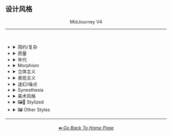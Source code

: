 <h2>设计风格</h2>

<div align="center">

MidJourney V4
<br>

</div>

<hr>
<br>


- <details><summary>简约/复杂</summary><p><div align="center">

	| Simple | Simplicity | Basic |
	| :-: | :-: | :-: |
	| <img src="/Images/MJ_V4/V4_Alpha_3.5/Midjourney_Styles/Simple.webp?raw=true" width="256" /> | <img src="/Images/MJ_V4/V4_Alpha_3.5/Midjourney_Styles/Simplicity.webp?raw=true" width="256" /> | <img src="/Images/MJ_V4/V4_Alpha_3.5/Midjourney_Styles/Basic.webp?raw=true" width="256" /> |
	
	<br>
	
	| Details | Detailed | Hyperdetailed |
	| :-: | :-: | :-: |
	| <img src="/Images/MJ_V4/V4_Alpha_3.5/Midjourney_Styles/Details.webp?raw=true" width="256" /> | <img src="/Images/MJ_V4/V4_Alpha_3.5/Midjourney_Styles/Detailed.webp?raw=true" width="256" /> | <img src="/Images/MJ_V4/V4_Alpha_3.5/Midjourney_Styles/Hyperdetailed.webp?raw=true" width="256" /> |
	
	<br>

	| Complex | Complexity | Multiplex |
	| :-: | :-: | :-: |
	| <img src="/Images/MJ_V4/V4_Alpha_3.5/Midjourney_Styles/Complex.webp?raw=true" width="256" /> | <img src="/Images/MJ_V4/V4_Alpha_3.5/Midjourney_Styles/Complexity.webp?raw=true" width="256" /> | <img src="/Images/MJ_V4/V4_Alpha_3.5/Midjourney_Styles/Multiplex.webp?raw=true" width="256" /> |
	
	<br>

	| Kolmogorov Complexity | Cluttered | Greeble |
    | :-: | :-: | :-: |
    | <img src="/Images/MJ_V4/V4_Alpha_3.5/Midjourney_Styles/Kolmogorov_Complexity.webp?raw=true" width="256" /> | <img src="/Images/MJ_V4/V4_Alpha_3.5/Midjourney_Styles/Cluttered.webp?raw=true" width="256" /> | <img src="/Images/MJ_V4/V4_Alpha_3.5/Midjourney_Styles/Greeble.webp?raw=true" width="256" /> |

    <br>

	| Chaotic | Confusing | Incoherent |
	| :-: | :-: | :-: |
	| <img src="/Images/MJ_V4/V4_Alpha_3.5/Midjourney_Styles/Chaotic.webp?raw=true" width="256" /> | <img src="/Images/MJ_V4/V4_Alpha_3.5/Midjourney_Styles/Confusing.webp?raw=true" width="256" /> | <img src="/Images/MJ_V4/V4_Alpha_3.5/Midjourney_Styles/Incoherent.webp?raw=true" width="256" /> |
	
	
	<br>
	
	| Minimalist | Maximalist | Intricate Maximalism |
	| :-: | :-: | :-: |
	| <img src="/Images/MJ_V4/V4_Alpha_3.5/Midjourney_Styles/Minimalist.webp?raw=true" width="256" /> | <img src="/Images/MJ_V4/V4_Alpha_3.5/Midjourney_Styles/Maximalist.webp?raw=true" width="256" /> | <img src="/Images/MJ_V4/V4_Alpha_3.5/Midjourney_Styles/Intricate_Maximalism.webp?raw=true" width="256" /> |

	<br>
	
  </div></p></details>

- <details><summary>质量</summary><p><div align="center">

	| Elegant | Elegance |
	| :-: | :-: |
	| <img src="/Images/MJ_V4/V4_Alpha_3.5/Midjourney_Styles/Elegant.webp?raw=true" width="256" /> | <img src="/Images/MJ_V4/V4_Alpha_3.5/Midjourney_Styles/Elegance.webp?raw=true" width="256" /> |

	<br>

	| Beauty | Beautiful |
	| :-: | :-: |
	| <img src="/Images/MJ_V4/V4_Alpha_3.5/Midjourney_Styles/Beauty.webp?raw=true" width="256" /> | <img src="/Images/MJ_V4/V4_Alpha_3.5/Midjourney_Styles/Beautiful.webp?raw=true" width="256" /> |

	<br>

	| Appeal | Appealing | Marvelous |
	| :-: | :-: | :-: |
	| <img src="/Images/MJ_V4/V4_Alpha_3.5/Midjourney_Styles/Appeal.webp?raw=true" width="256" /> | <img src="/Images/MJ_V4/V4_Alpha_3.5/Midjourney_Styles/Appealing.webp?raw=true" width="256" /> | <img src="/Images/MJ_V4/V4_Alpha_3.5/Midjourney_Styles/Marvelous.webp?raw=true" width="256" /> |
	
	<br>

	| Luxury | Luxurious | Luxe |
	| :-: | :-: | :-: |
	| <img src="/Images/MJ_V4/V4_Alpha_3.5/Midjourney_Styles/Luxury.webp?raw=true" width="256" /> | <img src="/Images/MJ_V4/V4_Alpha_3.5/Midjourney_Styles/Luxurious.webp?raw=true" width="256" /> | <img src="/Images/MJ_V4/V4_Alpha_3.5/Midjourney_Styles/Luxe.webp?raw=true" width="256" /> |
	
	<br>
	
	| Low-Quality | Medium-Quality |
	| :-: | :-: |
	| <img src="/Images/MJ_V4/V4_Alpha_3.5/Midjourney_Styles/Low-Quality.webp?raw=true" width="256" /> | <img src="/Images/MJ_V4/V4_Alpha_3.5/Midjourney_Styles/Medium-Quality.webp?raw=true" width="256" /> |
	
	<br>
	
	| High-Quality | Ultra-Quality | Ultra Quality |
	| :-: | :-: | :-: |
	| <img src="/Images/MJ_V4/V4_Alpha_3.5/Midjourney_Styles/High-Quality.webp?raw=true" width="256" /> | <img src="/Images/MJ_V4/V4_Alpha_3.5/Midjourney_Styles/Ultra-Quality.webp?raw=true" width="256" /> | <img src="/Images/MJ_V4/V4_Alpha_3.5/Midjourney_Styles/Ultra_Quality.webp?raw=true" width="256" /> |

	<br>

	| Perfection |
	| :-: |
	| <img src="/Images/MJ_V4/V4_Alpha_3.5/Midjourney_Styles/Perfection.webp?raw=true" width="256" /> |

  </div></p></details>


- <details><summary>年代</summary><p><div align="center">

	| 20s | 20s Pattern | 1920s Decor |
	| :-: | :-: | :-: |
	| <img src="/Images/MJ_V4/V4_Alpha_3.5/Midjourney_Styles/20s.webp?raw=true" width="256" /> | <img src="/Images/MJ_V4/V4_Alpha_3.5/Midjourney_Styles/20s_Pattern.webp?raw=true" width="256" /> | <img src="/Images/MJ_V4/V4_Alpha_3.5/Midjourney_Styles/1920s_Decor.webp?raw=true" width="256" /> |
	
	<br>
	
	| 30s | 30s Pattern | 1930s Decor |
	| :-: | :-: | :-: |
	| <img src="/Images/MJ_V4/V4_Alpha_3.5/Midjourney_Styles/30s.webp?raw=true" width="256" /> | <img src="/Images/MJ_V4/V4_Alpha_3.5/Midjourney_Styles/30s_Pattern.webp?raw=true" width="256" /> | <img src="/Images/MJ_V4/V4_Alpha_3.5/Midjourney_Styles/1930s_Decor.webp?raw=true" width="256" /> |
	
	<br>
	
	| 40s | 40s Pattern | 1940s Decor |
	| :-: | :-: | :-: |
	| <img src="/Images/MJ_V4/V4_Alpha_3.5/Midjourney_Styles/40s.webp?raw=true" width="256" /> | <img src="/Images/MJ_V4/V4_Alpha_3.5/Midjourney_Styles/40s_Pattern.webp?raw=true" width="256" /> | <img src="/Images/MJ_V4/V4_Alpha_3.5/Midjourney_Styles/1940s_Decor.webp?raw=true" width="256" /> |
	
	<br>

	| 50s | 50s Pattern | 1950s Decor |
	| :-: | :-: | :-: |
	| <img src="/Images/MJ_V4/V4_Alpha_3.5/Midjourney_Styles/50s.webp?raw=true" width="256" /> | <img src="/Images/MJ_V4/V4_Alpha_3.5/Midjourney_Styles/50s_Pattern.webp?raw=true" width="256" /> | <img src="/Images/MJ_V4/V4_Alpha_3.5/Midjourney_Styles/1950s_Decor.webp?raw=true" width="256" /> |
	
	<br>
	
	| 60s | 60s Pattern | 1960s Decor |
	| :-: | :-: | :-: |
	| <img src="/Images/MJ_V4/V4_Alpha_3.5/Midjourney_Styles/60s.webp?raw=true" width="256" /> | <img src="/Images/MJ_V4/V4_Alpha_3.5/Midjourney_Styles/60s_Pattern.webp?raw=true" width="256" /> | <img src="/Images/MJ_V4/V4_Alpha_3.5/Midjourney_Styles/1960s_Decor.webp?raw=true" width="256" /> |
	
	<br>
	
	| 70s | 70s Pattern | 1970s Decor |
	| :-: | :-: | :-: |
	| <img src="/Images/MJ_V4/V4_Alpha_3.5/Midjourney_Styles/70s.webp?raw=true" width="256" /> | <img src="/Images/MJ_V4/V4_Alpha_3.5/Midjourney_Styles/70s_Pattern.webp?raw=true" width="256" /> | <img src="/Images/MJ_V4/V4_Alpha_3.5/Midjourney_Styles/1970s_Decor.webp?raw=true" width="256" /> |
	
	<br>

	| 80s | 80s Pattern | 1980s Decor |
	| :-: | :-: | :-: |
	| <img src="/Images/MJ_V4/V4_Alpha_3.5/Midjourney_Styles/80s.webp?raw=true" width="256" /> | <img src="/Images/MJ_V4/V4_Alpha_3.5/Midjourney_Styles/80s_Pattern.webp?raw=true" width="256" /> | <img src="/Images/MJ_V4/V4_Alpha_3.5/Midjourney_Styles/1980s_Decor.webp?raw=true" width="256" /> |
	
	<br>
	
	| 90s | 90s Pattern | 1990s Decor |
	| :-: | :-: | :-: |
	| <img src="/Images/MJ_V4/V4_Alpha_3.5/Midjourney_Styles/90s.webp?raw=true" width="256" /> | <img src="/Images/MJ_V4/V4_Alpha_3.5/Midjourney_Styles/90s_Pattern.webp?raw=true" width="256" /> | <img src="/Images/MJ_V4/V4_Alpha_3.5/Midjourney_Styles/1990s_Decor.webp?raw=true" width="256" /> |
	
	<br>
	
	| Y2K Design | Y2K Pattern |
	| :-: | :-: |
	| <img src="/Images/MJ_V4/V4_Alpha_3.5/Midjourney_Styles/Y2K_Design.webp?raw=true" width="256" /> | <img src="/Images/MJ_V4/V4_Alpha_3.5/Midjourney_Styles/Y2K_Pattern.webp?raw=true" width="256" /> |
	
	<br>


	| 2010s Decor | 2020s Decor |
	| :-: | :-: |
	| <img src="/Images/MJ_V4/V4_Alpha_3.5/Midjourney_Styles/2010s_Decor.webp?raw=true" width="256" /> | <img src="/Images/MJ_V4/V4_Alpha_3.5/Midjourney_Styles/2020s_Decor.webp?raw=true" width="256" /> |

	<br>

  </div></p></details>



- <details><summary>Morphism</summary><p><div align="center">

	| Morphism |
	| :-: |
	| <img src="/Images/MJ_V4/V4_Alpha_3.5/Midjourney_Styles/Morphism.webp?raw=true" width="256" /> |
	
	<br>

	| Skeuomorphism | Neumorphism |
	| :-: | :-: |
	| <img src="/Images/MJ_V4/V4_Alpha_3.5/Midjourney_Styles/Skeuomorphism.webp?raw=true" width="256" /> | <img src="/Images/MJ_V4/V4_Alpha_3.5/Midjourney_Styles/Neumorphism.webp?raw=true" width="256" /> |
	
	<br>
	
	| Neomorphism |
	| :-: |
	| <img src="/Images/MJ_V4/V4_Alpha_3.5/Midjourney_Styles/Neomorphism.webp?raw=true" width="256" /> |

	<br>
	
	| Glassmorphism | Claymorphism |
	| :-: | :-: |
	| <img src="/Images/MJ_V4/V4_Alpha_3.5/Midjourney_Styles/Glassmorphism.webp?raw=true" width="256" /> | <img src="/Images/MJ_V4/V4_Alpha_3.5/Midjourney_Styles/Claymorphism.webp?raw=true" width="256" /> |

  </div></p></details>



- <details><summary>立体主义</summary><p><div align="center">

	| Cubism | Synthetic Cubism | Mechanistic Cubism |
	| :-: | :-: | :-: |
	| <img src="/Images/MJ_V4/V4_Alpha_3.5/Midjourney_Styles/Cubism.webp?raw=true" width="256" /> | <img src="/Images/MJ_V4/V4_Alpha_3.5/Midjourney_Styles/Synthetic_Cubism.webp?raw=true" width="256" /> | <img src="/Images/MJ_V4/V4_Alpha_3.5/Midjourney_Styles/Mechanistic_Cubism.webp?raw=true" width="256" /> |
	

  </div></p></details>



- <details><summary>表现主义</summary><p><div align="center">

	| Expressionism | Cubo-Expressionism |
	| :-: | :-: |
	| <img src="/Images/MJ_V4/V4_Alpha_3.5/Midjourney_Styles/Expressionism.webp?raw=true" width="256" /> | <img src="/Images/MJ_V4/V4_Alpha_3.5/Midjourney_Styles/Cubo-Expressionism.webp?raw=true" width="256" /> |
	
	<br>
	
	| Figurative Expressionism | Abstract Expressionism |
	| :-: | :-: |
	| <img src="/Images/MJ_V4/V4_Alpha_3.5/Midjourney_Styles/Figurative_Expressionism.webp?raw=true" width="256" /> | <img src="/Images/MJ_V4/V4_Alpha_3.5/Midjourney_Styles/Abstract_Expressionism.webp?raw=true" width="256" /> |

  </div></p></details>


- <details><summary>迷幻/噪点</summary><p><div align="center">

	| Psychedelic | Psychedelia | Psychedelica |
	| :-: | :-: | :-: |
	| <img src="/Images/MJ_V4/V4_Alpha_3.5/Midjourney_Styles/Psychedelic.webp?raw=true" width="256" /> | <img src="/Images/MJ_V4/V4_Alpha_3.5/Midjourney_Styles/Psychedelia.webp?raw=true" width="256" /> | <img src="/Images/MJ_V4/V4_Alpha_3.5/Midjourney_Styles/Psychedelica.webp?raw=true" width="256" /> |

	<br>

	| Psychedelic Design | Trippy | Hallucination |
	| :-: | :-: | :-: |
	| <img src="/Images/MJ_V4/V4_Alpha_3.5/Midjourney_Styles/Psychedelic_Design.webp?raw=true" width="256" /> | <img src="/Images/MJ_V4/V4_Alpha_3.5/Midjourney_Styles/Trippy.webp?raw=true" width="256" /> | <img src="/Images/MJ_V4/V4_Alpha_3.5/Midjourney_Styles/Hallucination.webp?raw=true" width="256" /> |

	<br>

	| Acidwave |
	| :-: |
	| <img src="/Images/MJ_V4/V4_Alpha_3.5/Midjourney_Styles/Acidwave.webp?raw=true" width="256" /> |

	<br>

	| LSD | DMT |
	| :-: | :-: |
	| <img src="/Images/MJ_V4/V4_Alpha_3.5/Midjourney_Styles/LSD.webp?raw=true" width="256" /> | <img src="/Images/MJ_V4/V4_Alpha_3.5/Midjourney_Styles/DMT.webp?raw=true" width="256" /> |

	<br>
	

	| Flower of Life | Sacred Geometry |
	| :-: | :-: |
	| <img src="/Images/MJ_V4/V4_Alpha_3.5/Midjourney_Styles/Flower_of_Life.webp?raw=true" width="256" /> | <img src="/Images/MJ_V4/V4_Alpha_3.5/Midjourney_Styles/Sacred_Geometry.webp?raw=true" width="256" /> |

	<br>

	| Chakra | Aura | Quantum |
	| :-: | :-: | :-: |
	| <img src="/Images/MJ_V4/V4_Alpha_3.5/Midjourney_Styles/Chakra.webp?raw=true" width="256" /> | <img src="/Images/MJ_V4/V4_Alpha_3.5/Midjourney_Styles/Aura.webp?raw=true" width="256" /> | <img src="/Images/MJ_V4/V4_Alpha_3.5/Midjourney_Styles/Quantum.webp?raw=true" width="256" /> |
	
	<br>

	| Divine | Ineffable | Sacred |
	| :-: | :-: | :-: |
	| <img src="/Images/MJ_V4/V4_Alpha_3.5/Midjourney_Styles/Divine.webp?raw=true" width="256" /> | <img src="/Images/MJ_V4/V4_Alpha_3.5/Midjourney_Styles/Ineffable.webp?raw=true" width="256" /> | <img src="/Images/MJ_V4/V4_Alpha_3.5/Midjourney_Styles/Sacred.webp?raw=true" width="256" /> |
	
	<br>

	| Transcendent | Transcendental | Astral |
	| :-: | :-: | :-: |
	| <img src="/Images/MJ_V4/V4_Alpha_3.5/Midjourney_Styles/Transcendent.webp?raw=true" width="256" /> | <img src="/Images/MJ_V4/V4_Alpha_3.5/Midjourney_Styles/Transcendental.webp?raw=true" width="256" /> | <img src="/Images/MJ_V4/V4_Alpha_3.5/Midjourney_Styles/Astral.webp?raw=true" width="256" /> |

	<br>

	
	| Noisy | Noise | White Noise |
	| :-: | :-: | :-: |
	| <img src="/Images/MJ_V4/V4_Alpha_3.5/Midjourney_Styles/Noisy.webp?raw=true" width="256" /> | <img src="/Images/MJ_V4/V4_Alpha_3.5/Midjourney_Styles/Noise.webp?raw=true" width="256" /> | <img src="/Images/MJ_V4/V4_Alpha_3.5/Midjourney_Styles/White_Noise.webp?raw=true" width="256" /> |
	

  </div></p></details>


- <details><summary>Synesthesia</summary><p><div align="center">

	| Synesthesia | Synesthetic |
	| :-: | :-: |
	| <img src="/Images/MJ_V4/V4_Alpha_3.5/Midjourney_Styles/Synesthesia.webp?raw=true" width="256" /> | <img src="/Images/MJ_V4/V4_Alpha_3.5/Midjourney_Styles/Synesthetic.webp?raw=true" width="256" /> |
	
	<br>
	
	| Chromesthesia | Music-Color Synesthesia | Musical-Color Synesthesia |
	| :-: | :-: | :-: |
	| <img src="/Images/MJ_V4/V4_Alpha_3.5/Midjourney_Styles/Chromesthesia.webp?raw=true" width="256" /> | <img src="/Images/MJ_V4/V4_Alpha_3.5/Midjourney_Styles/Music-Color_Synesthesia.webp?raw=true" width="256" /> | <img src="/Images/MJ_V4/V4_Alpha_3.5/Midjourney_Styles/Musical-Color_Synesthesia.webp?raw=true" width="256" /> |
	
	<br>
	
	| Music-Vision Synesthesia | Musical-Texture Synesthesia | Chords-Color Synesthesia |
	| :-: | :-: | :-: |
	| <img src="/Images/MJ_V4/V4_Alpha_3.5/Midjourney_Styles/Music-Vision_Synesthesia.webp?raw=true" width="256" /> | <img src="/Images/MJ_V4/V4_Alpha_3.5/Midjourney_Styles/Musical-Texture_Synesthesia.webp?raw=true" width="256" /> | <img src="/Images/MJ_V4/V4_Alpha_3.5/Midjourney_Styles/Chords-Color_Synesthesia.webp?raw=true" width="256" /> |
	
	<br>
	
	| Musical-Spatial Synesthesia | Music-Number Synesthesia | Music-Temperature Synesthesia |
	| :-: | :-: | :-: |
	| <img src="/Images/MJ_V4/V4_Alpha_3.5/Midjourney_Styles/Musical-Spatial_Synesthesia.webp?raw=true" width="256" /> | <img src="/Images/MJ_V4/V4_Alpha_3.5/Midjourney_Styles/Music-Number_Synesthesia.webp?raw=true" width="256" /> | <img src="/Images/MJ_V4/V4_Alpha_3.5/Midjourney_Styles/Music-Temperature_Synesthesia.webp?raw=true" width="256" /> |
	
	<br>
	
	| Music-Smell Synesthesia | Music-Taste Synesthesia |
	| :-: | :-: |
	| <img src="/Images/MJ_V4/V4_Alpha_3.5/Midjourney_Styles/Music-Smell_Synesthesia.webp?raw=true" width="256" /> | <img src="/Images/MJ_V4/V4_Alpha_3.5/Midjourney_Styles/Music-Taste_Synesthesia.webp?raw=true" width="256" /> |
	
	<br>
	
	| Auditory-Visual Synesthesia | Auditory-Tactile Synesthesia | Auditory-Gustatory Synesthesia |
	| :-: | :-: | :-: |
	| <img src="/Images/MJ_V4/V4_Alpha_3.5/Midjourney_Styles/Auditory-Visual_Synesthesia.webp?raw=true" width="256" /> | <img src="/Images/MJ_V4/V4_Alpha_3.5/Midjourney_Styles/Auditory-Tactile_Synesthesia.webp?raw=true" width="256" /> | <img src="/Images/MJ_V4/V4_Alpha_3.5/Midjourney_Styles/Auditory-Gustatory_Synesthesia.webp?raw=true" width="256" /> |
	
	<br>
	
	| Sound-Texture Synesthesia | Sound-Tactile Synesthesia | Sound-Touch Synesthesia |
	| :-: | :-: | :-: |
	| <img src="/Images/MJ_V4/V4_Alpha_3.5/Midjourney_Styles/Sound-Texture_Synesthesia.webp?raw=true" width="256" /> | <img src="/Images/MJ_V4/V4_Alpha_3.5/Midjourney_Styles/Sound-Tactile_Synesthesia.webp?raw=true" width="256" /> | <img src="/Images/MJ_V4/V4_Alpha_3.5/Midjourney_Styles/Sound-Touch_Synesthesia.webp?raw=true" width="256" /> |
	
	<br>
	
	| Sound-Shape Synesthesia | Sound-Number Synesthesia |
	| :-: | :-: |
	| <img src="/Images/MJ_V4/V4_Alpha_3.5/Midjourney_Styles/Sound-Shape_Synesthesia.webp?raw=true" width="256" /> | <img src="/Images/MJ_V4/V4_Alpha_3.5/Midjourney_Styles/Sound-Number_Synesthesia.webp?raw=true" width="256" /> |
	
	<br>
	
	| Sound-Kinetics Synesthesia | Sound-Temperature Synesthesia |
	| :-: | :-: |
	| <img src="/Images/MJ_V4/V4_Alpha_3.5/Midjourney_Styles/Sound-Kinetics_Synesthesia.webp?raw=true" width="256" /> | <img src="/Images/MJ_V4/V4_Alpha_3.5/Midjourney_Styles/Sound-Temperature_Synesthesia.webp?raw=true" width="256" /> |
	
	<br>
	
	| Sound-Smell Synesthesia | Sound-Taste Synesthesia |
	| :-: | :-: |
	| <img src="/Images/MJ_V4/V4_Alpha_3.5/Midjourney_Styles/Sound-Smell_Synesthesia.webp?raw=true" width="256" /> | <img src="/Images/MJ_V4/V4_Alpha_3.5/Midjourney_Styles/Sound-Taste_Synesthesia.webp?raw=true" width="256" /> |
	
	<br>
	
	| Aura Synesthesia | Personality-Color Synesthesia | Emotion-Color Synesthesia |
	| :-: | :-: | :-: |
	| <img src="/Images/MJ_V4/V4_Alpha_3.5/Midjourney_Styles/Aura_Synesthesia.webp?raw=true" width="256" /> | <img src="/Images/MJ_V4/V4_Alpha_3.5/Midjourney_Styles/Personality-Color_Synesthesia.webp?raw=true" width="256" /> | <img src="/Images/MJ_V4/V4_Alpha_3.5/Midjourney_Styles/Emotion-Color_Synesthesia.webp?raw=true" width="256" /> |
	
	<br>
	
	
	| Mathematical Concepts-Visual Synesthesia | Spatial-Sequence Synesthesia | Number-Form Synesthesia |
	| :-: | :-: | :-: |
	| <img src="/Images/MJ_V4/V4_Alpha_3.5/Midjourney_Styles/Mathematical_Concepts-Visual_Synesthesia.webp?raw=true" width="256" /> | <img src="/Images/MJ_V4/V4_Alpha_3.5/Midjourney_Styles/Spatial-Sequence_Synesthesia.webp?raw=true" width="256" /> | <img src="/Images/MJ_V4/V4_Alpha_3.5/Midjourney_Styles/Number-Form_Synesthesia.webp?raw=true" width="256" /> |
	
	<br>
	
	| Letter-Color Synesthesia | Letter-Shape Synesthesia |
	| :-: | :-: |
	| <img src="/Images/MJ_V4/V4_Alpha_3.5/Midjourney_Styles/Letter-Color_Synesthesia.webp?raw=true" width="256" /> | <img src="/Images/MJ_V4/V4_Alpha_3.5/Midjourney_Styles/Letter-Shape_Synesthesia.webp?raw=true" width="256" /> |
	
	<br>
	
	
	| Letter-Smell Synesthesia | Letter-Taste Synesthesia |
	| :-: | :-: |
	| <img src="/Images/MJ_V4/V4_Alpha_3.5/Midjourney_Styles/Letter-Smell_Synesthesia.webp?raw=true" width="256" /> | <img src="/Images/MJ_V4/V4_Alpha_3.5/Midjourney_Styles/Letter-Taste_Synesthesia.webp?raw=true" width="256" /> |
	
  </div></p></details>


- <details><summary>美术风格</summary><p><div align="center">

    | Pop-Art | Warhol | Fauvism |
    | :-: | :-: | :-: |
    | <img src="/Images/MJ_V4/V4_Alpha_3.5/Midjourney_Styles/Pop-Art.webp?raw=true" width="256" /> | <img src="/Images/MJ_V4/V4_Alpha_3.5/Midjourney_Styles/Warhol.webp?raw=true" width="256" /> | <img src="/Images/MJ_V4/V4_Alpha_3.5/Midjourney_Styles/Fauvism.webp?raw=true" width="256" /> |

    <br>

	| Lo-fi | Hi-fi | High Fidelity |
	| :-: | :-: | :-: |
	| <img src="/Images/MJ_V4/V4_Alpha_3.5/Midjourney_Styles/Lo-fi.webp?raw=true" width="256" /> | <img src="/Images/MJ_V4/V4_Alpha_3.5/Midjourney_Styles/Hi-fi.webp?raw=true" width="256" /> | <img src="/Images/MJ_V4/V4_Alpha_3.5/Midjourney_Styles/High_Fidelity.webp?raw=true" width="256" /> |

	<br>

	| Sound Art | Performance Art |
	| :-: | :-: |
	| <img src="/Images/MJ_V4/V4_Alpha_3.5/Midjourney_Styles/Sound_Art.webp?raw=true" width="256" /> | <img src="/Images/MJ_V4/V4_Alpha_3.5/Midjourney_Styles/Performance_Art.webp?raw=true" width="256" /> |

	<br>
	
	| Biomorphic | Ornamental |
	| :-: | :-: |
	| <img src="/Images/MJ_V4/V4_Alpha_3.5/Midjourney_Styles/Biomorphic.webp?raw=true" width="256" /> | <img src="/Images/MJ_V4/V4_Alpha_3.5/Midjourney_Styles/Ornamental.webp?raw=true" width="256" /> |
	
	<br>

	| Bauhaus Style | Modernism | Composition |
	| :-: | :-: | :-: |
	| <img src="/Images/MJ_V4/V4_Alpha_3.5/Midjourney_Styles/Bauhaus_Style.webp?raw=true" width="256" /> | <img src="/Images/MJ_V4/V4_Alpha_3.5/Midjourney_Styles/Modernism.webp?raw=true" width="256" /> | <img src="/Images/MJ_V4/V4_Alpha_3.5/Midjourney_Styles/Composition.webp?raw=true" width="256" /> |

	<br>

	| Transautomatism | Cloisonnism | Orphism |
	| :-: | :-: | :-: |
	| <img src="/Images/MJ_V4/V4_Alpha_3.5/Midjourney_Styles/Transautomatism.webp?raw=true" width="256" /> | <img src="/Images/MJ_V4/V4_Alpha_3.5/Midjourney_Styles/Cloisonnism.webp?raw=true" width="256" /> | <img src="/Images/MJ_V4/V4_Alpha_3.5/Midjourney_Styles/Orphism.webp?raw=true" width="256" /> |
	
	<br>

	| Suprematism | Vorticism |
	| :-: | :-: |
	| <img src="/Images/MJ_V4/V4_Alpha_3.5/Midjourney_Styles/Suprematism.webp?raw=true" width="256" /> | <img src="/Images/MJ_V4/V4_Alpha_3.5/Midjourney_Styles/Vorticism.webp?raw=true" width="256" /> |

	<br>

	| Eccentrism | Ambiguous Art | Art Brut |
	| :-: | :-: | :-: |
	| <img src="/Images/MJ_V4/V4_Alpha_3.5/Midjourney_Styles/Eccentrism.webp?raw=true" width="256" /> | <img src="/Images/MJ_V4/V4_Alpha_3.5/Midjourney_Styles/Ambiguous_Art.webp?raw=true" width="256" /> | <img src="/Images/MJ_V4/V4_Alpha_3.5/Midjourney_Styles/Art_Brut.webp?raw=true" width="256" /> |

	<br>

	| Non-Objective Art |
	| :-: |
	| <img src="/Images/MJ_V4/V4_Alpha_3.5/Midjourney_Styles/Non-Objective_Art.webp?raw=true" width="256" /> |

	<br>
	
	| Rayonism | Spectralism | Luminism |
	| :-: | :-: | :-: |
	| <img src="/Images/MJ_V4/V4_Alpha_3.5/Midjourney_Styles/Rayonism.webp?raw=true" width="256" /> | <img src="/Images/MJ_V4/V4_Alpha_3.5/Midjourney_Styles/Spectralism.webp?raw=true" width="256" /> | <img src="/Images/MJ_V4/V4_Alpha_3.5/Midjourney_Styles/Luminism.webp?raw=true" width="256" /> |
	
	<br>

	| Muralism | Spatialism | Diptych |
	| :-: | :-: | :-: |
	| <img src="/Images/MJ_V4/V4_Alpha_3.5/Midjourney_Styles/Muralism.webp?raw=true" width="256" /> | <img src="/Images/MJ_V4/V4_Alpha_3.5/Midjourney_Styles/Spatialism.webp?raw=true" width="256" /> | <img src="/Images/MJ_V4/V4_Alpha_3.5/Midjourney_Styles/Diptych.webp?raw=true" width="256" /> |

	<br>

	| Precisionism | Regionalism |
	| :-: | :-: |
	| <img src="/Images/MJ_V4/V4_Alpha_3.5/Midjourney_Styles/Precisionism.webp?raw=true" width="256" /> | <img src="/Images/MJ_V4/V4_Alpha_3.5/Midjourney_Styles/Regionalism.webp?raw=true" width="256" /> |

	<br>
	
	| Classical | Classicism | Academicism |
	| :-: | :-: | :-: |
	| <img src="/Images/MJ_V4/V4_Alpha_3.5/Midjourney_Styles/Classical.webp?raw=true" width="256" /> | <img src="/Images/MJ_V4/V4_Alpha_3.5/Midjourney_Styles/Classicism.webp?raw=true" width="256" /> | <img src="/Images/MJ_V4/V4_Alpha_3.5/Midjourney_Styles/Academicism.webp?raw=true" width="256" /> |
	
	<br>

	| Miserablism | Synchronism | Romanticism |
	| :-: | :-: | :-: |
	| <img src="/Images/MJ_V4/V4_Alpha_3.5/Midjourney_Styles/Miserablism.webp?raw=true" width="256" /> | <img src="/Images/MJ_V4/V4_Alpha_3.5/Midjourney_Styles/Synchronism.webp?raw=true" width="256" /> | <img src="/Images/MJ_V4/V4_Alpha_3.5/Midjourney_Styles/Romanticism.webp?raw=true" width="256" /> |
	
	<br>

	| Constructivist | Constructivism |
	| :-: | :-: |
	| <img src="/Images/MJ_V4/V4_Alpha_3.5/Midjourney_Styles/Constructivist.webp?raw=true" width="256" /> | <img src="/Images/MJ_V4/V4_Alpha_3.5/Midjourney_Styles/Constructivism.webp?raw=true" width="256" /> |

	<br>
	
	| Baroque | Rococo | Positivism |
	| :-: | :-: | :-: |
	| <img src="/Images/MJ_V4/V4_Alpha_3.5/Midjourney_Styles/Baroque.webp?raw=true" width="256" /> | <img src="/Images/MJ_V4/V4_Alpha_3.5/Midjourney_Styles/Rococo.webp?raw=true" width="256" /> | <img src="/Images/MJ_V4/V4_Alpha_3.5/Midjourney_Styles/Positivism.webp?raw=true" width="256" /> |

	<br>

	| Pictorialism |
	| :-: |
	| <img src="/Images/MJ_V4/V4_Alpha_3.5/Midjourney_Styles/Pictorialism.webp?raw=true" width="256" /> |

	<br>

	| Goth | Gothic | Gothic Horror |
	| :-: | :-: | :-: |
	| <img src="/Images/MJ_V4/V4_Alpha_3.5/Midjourney_Styles/Goth.webp?raw=true" width="256" /> | <img src="/Images/MJ_V4/V4_Alpha_3.5/Midjourney_Styles/Gothic.webp?raw=true" width="256" /> | <img src="/Images/MJ_V4/V4_Alpha_3.6/Midjourney_Styles/Gothic_Horror.webp?raw=true" width="256" /> |

	<br>

	| Tubism | Naturalism | Idyllic |
	| :-: | :-: | :-: |
	| <img src="/Images/MJ_V4/V4_Alpha_3.5/Midjourney_Styles/Tubism.webp?raw=true" width="256" /> | <img src="/Images/MJ_V4/V4_Alpha_3.5/Midjourney_Styles/Naturalism.webp?raw=true" width="256" /> | <img src="/Images/MJ_V4/V4_Alpha_3.5/Midjourney_Styles/Idyllic.webp?raw=true" width="256" /> |

	<br>

	| Vedute | Verism | Divisionism |
	| :-: | :-: | :-: |
	| <img src="/Images/MJ_V4/V4_Alpha_3.5/Midjourney_Styles/Vedute.webp?raw=true" width="256" /> | <img src="/Images/MJ_V4/V4_Alpha_3.5/Midjourney_Styles/Verism.webp?raw=true" width="256" /> | <img src="/Images/MJ_V4/V4_Alpha_3.5/Midjourney_Styles/Divisionism.webp?raw=true" width="256" /> |
	
	<br>
	
	| Nuagisme | Representationalism |
	| :-: | :-: |
	| <img src="/Images/MJ_V4/V4_Alpha_3.5/Midjourney_Styles/Nuagisme.webp?raw=true" width="256" /> | <img src="/Images/MJ_V4/V4_Alpha_3.5/Midjourney_Styles/Representationalism.webp?raw=true" width="256" /> |

	<br>

	| Sumatraism | Anachronism | Fluxus Art Movement |
	| :-: | :-: | :-: |
	| <img src="/Images/MJ_V4/V4_Alpha_3.5/Midjourney_Styles/Sumatraism.webp?raw=true" width="256" /> | <img src="/Images/MJ_V4/V4_Alpha_3.5/Midjourney_Styles/Anachronism.webp?raw=true" width="256" /> | <img src="/Images/MJ_V4/V4_Alpha_3.5/Midjourney_Styles/Fluxus_Art_Movement.webp?raw=true" width="256" /> |

	<br>

	| Synthetism | Tonalism | Barbouillage |
	| :-: | :-: | :-: |
	| <img src="/Images/MJ_V4/V4_Alpha_3.5/Midjourney_Styles/Synthetism.webp?raw=true" width="256" /> | <img src="/Images/MJ_V4/V4_Alpha_3.5/Midjourney_Styles/Tonalism.webp?raw=true" width="256" /> | <img src="/Images/MJ_V4/V4_Alpha_3.5/Midjourney_Styles/Barbouillage.webp?raw=true" width="256" /> |
	
	<br>
	
	| Orientalism | Symbolism | Lettrism |
	| :-: | :-: | :-: |
	| <img src="/Images/MJ_V4/V4_Alpha_3.5/Midjourney_Styles/Orientalism.webp?raw=true" width="256" /> | <img src="/Images/MJ_V4/V4_Alpha_3.5/Midjourney_Styles/Symbolism.webp?raw=true" width="256" /> | <img src="/Images/MJ_V4/V4_Alpha_3.5/Midjourney_Styles/Lettrism.webp?raw=true" width="256" /> |

	<br>

	| Biedermeier | Dutch Golden Age |
	| :-: | :-: |
	| <img src="/Images/MJ_V4/V4_Alpha_3.5/Midjourney_Styles/Biedermeier.webp?raw=true" width="256" /> | <img src="/Images/MJ_V4/V4_Alpha_3.5/Midjourney_Styles/Dutch_Golden_Age.webp?raw=true" width="256" /> |

	<br>

	| Idealism | Purism | Intimism |
	| :-: | :-: | :-: |
	| <img src="/Images/MJ_V4/V4_Alpha_3.5/Midjourney_Styles/Idealism.webp?raw=true" width="256" /> | <img src="/Images/MJ_V4/V4_Alpha_3.5/Midjourney_Styles/Purism.webp?raw=true" width="256" /> | <img src="/Images/MJ_V4/V4_Alpha_3.5/Midjourney_Styles/Intimism.webp?raw=true" width="256" /> |
	
	<br>

	| Impressionism | Post-Impressionism | Dau al Set |
	| :-: | :-: | :-: |
	| <img src="/Images/MJ_V4/V4_Alpha_3.5/Midjourney_Styles/Impressionism.webp?raw=true" width="256" /> | <img src="/Images/MJ_V4/V4_Alpha_3.5/Midjourney_Styles/Post-Impressionism.webp?raw=true" width="256" /> | <img src="/Images/MJ_V4/V4_Alpha_3.5/Midjourney_Styles/Dau_al_Set.webp?raw=true" width="256" /> |

	<br>

	| Traditional Art | Temporary Art |
	| :-: | :-: |
	| <img src="/Images/MJ_V4/V4_Alpha_3.5/Midjourney_Styles/Traditional_Art.webp?raw=true" width="256" /> | <img src="/Images/MJ_V4/V4_Alpha_3.5/Midjourney_Styles/Temporary_Art.webp?raw=true" width="256" /> |

	<br>

	| Deco | Décor | Art Deco |
	| :-: | :-: | :-: |
	| <img src="/Images/MJ_V4/V4_Alpha_3.5/Midjourney_Styles/Deco.webp?raw=true" width="256" /> | <img src="/Images/MJ_V4/V4_Alpha_3.5/Midjourney_Styles/Decor%20(2).webp?raw=true" width="256" /> | <img src="/Images/MJ_V4/V4_Alpha_3.5/Midjourney_Styles/Art_Deco.webp?raw=true" width="256" /> |

	<br>

	| Art Nouveau | Nouveau Realisme |
	| :-: | :-: |
	| <img src="/Images/MJ_V4/V4_Alpha_3.5/Midjourney_Styles/Art_Nouveau.webp?raw=true" width="256" /> | <img src="/Images/MJ_V4/V4_Alpha_3.5/Midjourney_Styles/Nouveau_Realisme.webp?raw=true" width="256" /> |

	<br>

	| Award Winning Art | Epic Composition | Drop Art |
	| :-: | :-: | :-: |
	| <img src="/Images/MJ_V4/V4_Alpha_3.5/Midjourney_Styles/Award_Winning_Art.webp?raw=true" width="256" /> | <img src="/Images/MJ_V4/V4_Alpha_3.5/Midjourney_Styles/Epic_Composition.webp?raw=true" width="256" /> | <img src="/Images/MJ_V4/V4_Alpha_3.5/Midjourney_Styles/Drop_Art.webp?raw=true" width="256" /> |

	<br>

	| Folk Art | Postcolonial Art |
	| :-: | :-: |
	| <img src="/Images/MJ_V4/V4_Alpha_3.5/Midjourney_Styles/Folk_Art.webp?raw=true" width="256" /> | <img src="/Images/MJ_V4/V4_Alpha_3.5/Midjourney_Styles/Postcolonial_Art.webp?raw=true" width="256" /> |

	<br>

	| Renaissance | Harlem-Renaissance |
	| :-: | :-: |
	| <img src="/Images/MJ_V4/V4_Alpha_3.5/Midjourney_Styles/Renaissance.webp?raw=true" width="256" /> | <img src="/Images/MJ_V4/V4_Alpha_3.5/Midjourney_Styles/Harlem-Renaissance.webp?raw=true" width="256" /> |

	<br>
	
	| Lowbrow | Figurativism |
	| :-: | :-: |
	| <img src="/Images/MJ_V4/V4_Alpha_3.5/Midjourney_Styles/Lowbrow.webp?raw=true" width="256" /> | <img src="/Images/MJ_V4/V4_Alpha_3.5/Midjourney_Styles/Figurativism.webp?raw=true" width="256" /> |

	<br>

	| Dada | Dadaism | Neo-Dadaism |
	| :-: | :-: | :-: |
	| <img src="/Images/MJ_V4/V4_Alpha_3.5/Midjourney_Styles/Dada.webp?raw=true" width="256" /> | <img src="/Images/MJ_V4/V4_Alpha_3.5/Midjourney_Styles/Dadaism.webp?raw=true" width="256" /> | <img src="/Images/MJ_V4/V4_Alpha_3.5/Midjourney_Styles/Neo-Dadaism.webp?raw=true" width="256" /> |

	<br>

	| Medievalism | New Medievalism | Vienna Secession |
	| :-: | :-: | :-: |
	| <img src="/Images/MJ_V4/V4_Alpha_3.5/Midjourney_Styles/Medievalism.webp?raw=true" width="256" /> | <img src="/Images/MJ_V4/V4_Alpha_3.5/Midjourney_Styles/New_Medievalism.webp?raw=true" width="256" /> | <img src="/Images/MJ_V4/V4_Alpha_3.5/Midjourney_Styles/Vienna_Secession.webp?raw=true" width="256" /> |

	<br>

	| Multidimensional Art | Op Art | Trompe-L'œil |
	| :-: | :-: | :-: |
	| <img src="/Images/MJ_V4/V4_Alpha_3.5/Midjourney_Styles/Multidimensional_Art.webp?raw=true" width="256" /> | <img src="/Images/MJ_V4/V4_Alpha_3.5/Midjourney_Styles/Op_Art.webp?raw=true" width="256" /> | <img src="/Images/MJ_V4/V4_Alpha_3.5/Midjourney_Styles/Trompe-Loeil (2).webp?raw=true" width="256" /> |
	
	<br>

	| Fourier Art | Nebulous Art | Mozarabic Art |
	| :-: | :-: | :-: |
	| <img src="/Images/MJ_V4/V4_Alpha_3.5/Midjourney_Styles/Fourier_Art.webp?raw=true" width="256" /> | <img src="/Images/MJ_V4/V4_Alpha_3.5/Midjourney_Styles/Nebulous_Art.webp?raw=true" width="256" /> | <img src="/Images/MJ_V4/V4_Alpha_3.5/Midjourney_Styles/Mozarabic_Art.webp?raw=true" width="256" /> |

	<br>

	| Anti | Anti-Design |
	| :-: | :-: |
	| <img src="/Images/MJ_V4/V4_Alpha_3.5/Midjourney_Styles/Anti.webp?raw=true" width="256" /> | <img src="/Images/MJ_V4/V4_Alpha_3.5/Midjourney_Styles/Anti-Design.webp?raw=true" width="256" /> |
	
	<br>

	| Compound Design | Grunge Revival Design | Stuckism |
	| :-: | :-: | :-: |
	| <img src="/Images/MJ_V4/V4_Alpha_3.5/Midjourney_Styles/Compound_Design.webp?raw=true" width="256" /> | <img src="/Images/MJ_V4/V4_Alpha_3.5/Midjourney_Styles/Grunge_Revival_Design.webp?raw=true" width="256" /> | <img src="/Images/MJ_V4/V4_Alpha_3.5/Midjourney_Styles/Stuckism.webp?raw=true" width="256" /> |

	<br>
	
	| Tactile Design | Memphis Style | Memphis Design |
	| :-: | :-: | :-: |
	| <img src="/Images/MJ_V4/V4_Alpha_3.5/Midjourney_Styles/Tactile_Design.webp?raw=true" width="256" /> | <img src="/Images/MJ_V4/V4_Alpha_3.5/Midjourney_Styles/Memphis_Style.webp?raw=true" width="256" /> | <img src="/Images/MJ_V4/V4_Alpha_3.5/Midjourney_Styles/Memphis_Design.webp?raw=true" width="256" /> |
	
	<br>

	| Tachisme | Avant-Garde | Transavantgarde |
	| :-: | :-: | :-: |
	| <img src="/Images/MJ_V4/V4_Alpha_3.5/Midjourney_Styles/Tachisme.webp?raw=true" width="256" /> | <img src="/Images/MJ_V4/V4_Alpha_3.5/Midjourney_Styles/Avant-Garde.webp?raw=true" width="256" /> | <img src="/Images/MJ_V4/V4_Alpha_3.5/Midjourney_Styles/Transavantgarde.webp?raw=true" width="256" /> |
	
	<br>

	| Frasurbane | Sfumato | Neue Sachlichkeit |
	| :-: | :-: | :-: |
	| <img src="/Images/MJ_V4/V4_Alpha_3.5/Midjourney_Styles/Frasurbane.webp?raw=true" width="256" /> | <img src="/Images/MJ_V4/V4_Alpha_3.5/Midjourney_Styles/Sfumato.webp?raw=true" width="256" /> | <img src="/Images/MJ_V4/V4_Alpha_3.5/Midjourney_Styles/Neue_Sachlichkeit.webp?raw=true" width="256" /> |

	<br>

	| Triptych | Foreshortening | Booru |
	| :-: | :-: | :-: |
	| <img src="/Images/MJ_V4/V4_Alpha_3.5/Midjourney_Styles/Triptych.webp?raw=true" width="256" /> | <img src="/Images/MJ_V4/V4_Alpha_3.5/Midjourney_Styles/Foreshortening.webp?raw=true" width="256" /> | <img src="/Images/MJ_V4/V4_Alpha_3.5/Midjourney_Styles/Booru.webp?raw=true" width="256" /> |

	<br>

	| Silhouette | Topographic | Chiaroscuro |
	| :-: | :-: | :-: |
	| <img src="/Images/MJ_V4/V4_Alpha_3.5/Midjourney_Styles/Silhouette.webp?raw=true" width="256" /> | <img src="/Images/MJ_V4/V4_Alpha_3.5/Midjourney_Styles/Topographic.webp?raw=true" width="256" /> | <img src="/Images/MJ_V4/V4_Alpha_3.5/Midjourney_Styles/Chiaroscuro.webp?raw=true" width="256" /> |

	<br>

	| Incoherents | Existential | Kitsch |
	| :-: | :-: | :-: |
	| <img src="/Images/MJ_V4/V4_Alpha_3.5/Midjourney_Styles/Incoherents.webp?raw=true" width="256" /> | <img src="/Images/MJ_V4/V4_Alpha_3.5/Midjourney_Styles/Existential.webp?raw=true" width="256" /> | <img src="/Images/MJ_V4/V4_Alpha_3.5/Midjourney_Styles/Kitsch.webp?raw=true" width="256" /> |

	<br>

	| Store-Brand | Contemporary | Costumbrismo |
	| :-: | :-: | :-: |
	| <img src="/Images/MJ_V4/V4_Alpha_3.5/Midjourney_Styles/Store-Brand.webp?raw=true" width="256" /> | <img src="/Images/MJ_V4/V4_Alpha_3.5/Midjourney_Styles/Contemporary.webp?raw=true" width="256" /> | <img src="/Images/MJ_V4/V4_Alpha_3.5/Midjourney_Styles/Costumbrismo.webp?raw=true" width="256" /> |
	
	<br>

	| Amate | Wuhtercuhler |
	| :-: | :-: |
	| <img src="/Images/MJ_V4/V4_Alpha_3.5/Midjourney_Styles/Amate.webp?raw=true" width="256" /> | <img src="/Images/MJ_V4/V4_Alpha_3.5/Midjourney_Styles/Wuhtercuhler.webp?raw=true" width="256" /> |

	<br>
	
	| Brocade |
	| :-: |
	| <img src="/Images/MJ_V4/V4_Alpha_3.5/Midjourney_Styles/Brocade.webp?raw=true" width="256" /> |

	<br>
	
	| Escapism | Ligne Claire |
	| :-: | :-: |
	| <img src="/Images/MJ_V4/V4_Alpha_3.5/Midjourney_Styles/Escapism.webp?raw=true" width="256" /> | <img src="/Images/MJ_V4/V4_Alpha_3.5/Midjourney_Styles/Ligne_Claire.webp?raw=true" width="256" /> |

	<br>

	| Existentialism | Lovecraftian | Bohemianism |
	| :-: | :-: | :-: |
	| <img src="/Images/MJ_V4/V4_Alpha_3.5/Midjourney_Styles/Existentialism.webp?raw=true" width="256" /> | <img src="/Images/MJ_V4/V4_Alpha_3.5/Midjourney_Styles/Lovecraftian.webp?raw=true" width="256" /> | <img src="/Images/MJ_V4/V4_Alpha_3.5/Midjourney_Styles/Bohemianism.webp?raw=true" width="256" /> |
	
	<br>
	
	| Ukiyo-e |
	| :-: |
	| <img src="/Images/MJ_V4/V4_Alpha_3.5/Midjourney_Styles/Ukiyo-e.webp?raw=true" width="256" /> |

  </div></p></details>


- <details><summary>🖼💫 Stylized</summary><p><div align="center">

	| Design | Style | Stylized |
	| :-: | :-: | :-: |
	| <img src="/Images/MJ_V4/V4_Alpha_3.5/Midjourney_Styles/Design.webp?raw=true" width="256" /> | <img src="/Images/MJ_V4/V4_Alpha_3.5/Midjourney_Styles/Style.webp?raw=true" width="256" /> | <img src="/Images/MJ_V4/V4_Alpha_3.5/Midjourney_Styles/Stylized.webp?raw=true" width="256" /> |

	<br>

	| Combine | Combination | Seamless |
	| :-: | :-: | :-: |
	| <img src="/Images/MJ_V4/V4_Alpha_3.5/Midjourney_Styles/Combine.webp?raw=true" width="256" /> | <img src="/Images/MJ_V4/V4_Alpha_3.5/Midjourney_Styles/Combination.webp?raw=true" width="256" /> | <img src="/Images/MJ_V4/V4_Alpha_3.5/Midjourney_Styles/Seamless.webp?raw=true" width="256" /> |
	
	<br>

	| Layered | Photobash | Cut |
	| :-: | :-: | :-: |
	| <img src="/Images/MJ_V4/V4_Alpha_3.5/Midjourney_Styles/Layered.webp?raw=true" width="256" /> | <img src="/Images/MJ_V4/V4_Alpha_3.5/Midjourney_Styles/Photobash.webp?raw=true" width="256" /> | <img src="/Images/MJ_V4/V4_Alpha_3.5/Midjourney_Styles/Cut.webp?raw=true" width="256" /> |
	
	<br>
	
	| Bubble Design | Extreme Bubble Design | Liquify |
	| :-: | :-: | :-: |
	| <img src="/Images/MJ_V4/V4_Alpha_3.5/Midjourney_Styles/Bubble_Design.webp?raw=true" width="256" /> | <img src="/Images/MJ_V4/V4_Alpha_3.5/Midjourney_Styles/Extreme_Bubble_Design.webp?raw=true" width="256" /> | <img src="/Images/MJ_V4/V4_Alpha_3.5/Midjourney_Styles/Liquify.webp?raw=true" width="256" /> |
	
	<br>
	
	| Jewel Tones | Blocky |
	| :-: | :-: |
	| <img src="/Images/MJ_V4/V4_Alpha_3.5/Midjourney_Styles/Jewel_Tones.webp?raw=true" width="256" /> | <img src="/Images/MJ_V4/V4_Alpha_3.5/Midjourney_Styles/Blocky.webp?raw=true" width="256" /> |

	<br>
	
	| Lissajous | Patched |
	| :-: | :-: |
	| <img src="/Images/MJ_V4/V4_Alpha_3.5/Midjourney_Styles/Lissajous.webp?raw=true" width="256" /> | <img src="/Images/MJ_V4/V4_Alpha_3.5/Midjourney_Styles/Patched.webp?raw=true" width="256" /> |

	<br>
	
	| Alignment | Misalignment | Compression |
    | :-: | :-: | :-: |
    | <img src="/Images/MJ_V4/V4_Alpha_3.5/Midjourney_Styles/Alignment.webp?raw=true" width="256" /> | <img src="/Images/MJ_V4/V4_Alpha_3.5/Midjourney_Styles/Misalignment.webp?raw=true" width="256" /> | <img src="/Images/MJ_V4/V4_Alpha_3.5/Midjourney_Styles/Compression.webp?raw=true" width="256" /> |

	<br>

	| Droste Effect | Stabilimentum | Precision |
	| :-: | :-: | :-: |
	| <img src="/Images/MJ_V4/V4_Alpha_3.5/Midjourney_Styles/Droste_Effect.webp?raw=true" width="256" /> | <img src="/Images/MJ_V4/V4_Alpha_3.5/Midjourney_Styles/Stabilimentum.webp?raw=true" width="256" /> | <img src="/Images/MJ_V4/V4_Alpha_3.5/Midjourney_Styles/Precision.webp?raw=true" width="256" /> |

	<br>

	| Molecular | Qubit |
	| :-: | :-: |
	| <img src="/Images/MJ_V4/V4_Alpha_3.5/Midjourney_Styles/Molecular.webp?raw=true" width="256" /> | <img src="/Images/MJ_V4/V4_Alpha_3.5/Midjourney_Styles/Qubit.webp?raw=true" width="256" /> |

	<br>

	| Shockwave | Edge-To-Edge |
	| :-: | :-: |
	| <img src="/Images/MJ_V4/V4_Alpha_3.5/Midjourney_Styles/Shockwave.webp?raw=true" width="256" /> | <img src="/Images/MJ_V4/V4_Alpha_3.5/Midjourney_Styles/Edge-To-Edge.webp?raw=true" width="256" /> |
	
	<br>

	| Oddly Satisfying |
	| :-: |
	| <img src="/Images/MJ_V4/V4_Alpha_3.5/Midjourney_Styles/Oddly_Satisfying.webp?raw=true" width="256" /> |

	<br>

	| Zygomorphic |
	| :-: |
	| <img src="/Images/MJ_V4/V4_Alpha_3.5/Midjourney_Styles/Zygomorphic.webp?raw=true" width="256" /> |

  </div></p></details>



- <details><summary>🖼 Other Styles</summary><p><div align="center">

	| Generic |
	| :-: |
	| <img src="/Images/MJ_V4/V4_Alpha_3.5/Midjourney_Styles/Generic.webp?raw=true" width="256" /> |

	<br>
	
	| Balance | Proportion | Blending |
	| :-: | :-: | :-: |
	| <img src="/Images/MJ_V4/V4_Alpha_3.5/Midjourney_Styles/Balance.webp?raw=true" width="256" /> | <img src="/Images/MJ_V4/V4_Alpha_3.5/Midjourney_Styles/Proportion.webp?raw=true" width="256" /> | <img src="/Images/MJ_V4/V4_Alpha_3.5/Midjourney_Styles/Blending.webp?raw=true" width="256" /> |
	
	<br>
	
	| Representation |
	| :-: |
	| <img src="/Images/MJ_V4/V4_Alpha_3.5/Midjourney_Styles/Representation.webp?raw=true" width="256" /> |

	<br>

	| Lossy | Rodilius |
	| :-: | :-: |
	| <img src="/Images/MJ_V4/V4_Alpha_3.5/Midjourney_Styles/Lossy.webp?raw=true" width="256" /> | <img src="/Images/MJ_V4/V4_Alpha_3.5/Midjourney_Styles/Rodilius.webp?raw=true" width="256" /> |

	<br>
	
	| Kerkythea | Mottled |
	| :-: | :-: |
	| <img src="/Images/MJ_V4/V4_Alpha_3.5/Midjourney_Styles/Kerkythea.webp?raw=true" width="256" /> | <img src="/Images/MJ_V4/V4_Alpha_3.5/Midjourney_Styles/Mottled.webp?raw=true" width="256" /> |

	<br>

	| Qbist | Oilify |
	| :-: | :-: |
	| <img src="/Images/MJ_V4/V4_Alpha_3.5/Midjourney_Styles/Qbist.webp?raw=true" width="256" /> | <img src="/Images/MJ_V4/V4_Alpha_3.5/Midjourney_Styles/Oilify.webp?raw=true" width="256" /> |
	
	<br>

	| Entropy | Zalgo | Liminal |
    | :-: | :-: | :-: |
    | <img src="/Images/MJ_V4/V4_Alpha_3.5/Midjourney_Styles/Entropy.webp?raw=true" width="256" /> | <img src="/Images/MJ_V4/V4_Alpha_3.5/Midjourney_Styles/Zalgo.webp?raw=true" width="256" /> | <img src="/Images/MJ_V4/V4_Alpha_3.5/Midjourney_Styles/Liminal.webp?raw=true" width="256" /> |

	<br>

	| Crooked | Cockeyed |
	| :-: | :-: |
	| <img src="/Images/MJ_V4/V4_Alpha_3.5/Midjourney_Styles/Crooked.webp?raw=true" width="256" /> | <img src="/Images/MJ_V4/V4_Alpha_3.5/Midjourney_Styles/Cockeyed.webp?raw=true" width="256" /> |

	<br>

	| Extreme | Elite |
	| :-: | :-: |
	| <img src="/Images/MJ_V4/V4_Alpha_3.5/Midjourney_Styles/Extreme.webp?raw=true" width="256" /> | <img src="/Images/MJ_V4/V4_Alpha_3.5/Midjourney_Styles/Elite.webp?raw=true" width="256" /> |
	
	<br>

	| Artifact |
	| :-: |
	| <img src="/Images/MJ_V4/V4_Alpha_3.5/Midjourney_Styles/Artifact.webp?raw=true" width="256" /> |

	<br>

	| Serendipity | Acidic |
	| :-: | :-: |
	| <img src="/Images/MJ_V4/V4_Alpha_3.5/Midjourney_Styles/Serendipity.webp?raw=true" width="256" /> | <img src="/Images/MJ_V4/V4_Alpha_3.5/Midjourney_Styles/Acidic.webp?raw=true" width="256" /> |

	<br>

	| Oudemansiella-Mucida | Podoserpula-Miranda |
	| :-: | :-: |
	| <img src="/Images/MJ_V4/V4_Alpha_3.5/Midjourney_Styles/Oudemansiella-Mucida.webp?raw=true" width="256" /> | <img src="/Images/MJ_V4/V4_Alpha_3.5/Midjourney_Styles/Podoserpula-Miranda.webp?raw=true" width="256" /> |

	<br>
	
	| Gliophorus-Psittacinus |
	| :-: |
	| <img src="/Images/MJ_V4/V4_Alpha_3.5/Midjourney_Styles/Gliophorus-Psittacinus.webp?raw=true" width="256" /> |

	<br>

	| Tint | Shade |
	| :-: | :-: |
	| <img src="/Images/MJ_V4/V4_Alpha_3.5/Midjourney_Styles/Tint.webp?raw=true" width="256" /> | <img src="/Images/MJ_V4/V4_Alpha_3.5/Midjourney_Styles/Shade.webp?raw=true" width="256" /> |

  </div></p></details>


<hr><!--------------->
<div align="center">
<h6><a href="/README.md">⬅ Go Back To Home Page</a></h6>
</div>
